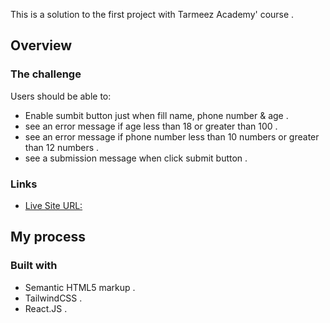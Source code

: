 This is a solution to the first project with Tarmeez Academy' course .

## Overview

### The challenge
Users should be able to:

- Enable sumbit button just when fill name, phone number & age .
- see an error message if age less than 18 or greater than 100 .
- see an error message if phone number less than 10 numbers or greater than 12 numbers .
- see a submission message when click submit button .

### Links

- [Live Site URL:](https://your-live-site-url.com)

## My process

### Built with

- Semantic HTML5 markup .
- TailwindCSS .
- React.JS .


